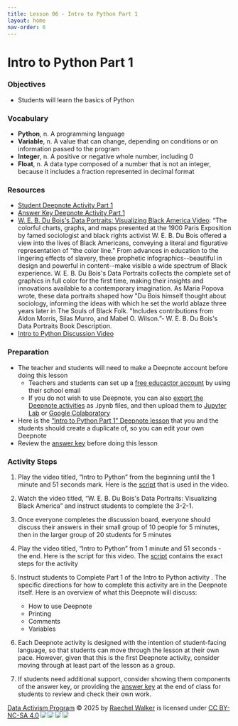 ```yaml
---
title: Lesson 06 - Intro to Python Part 1 
layout: home
nav-order: 6
---
```



# Intro to Python Part 1

### Objectives
- Students will learn the basics of Python

### Vocabulary
- **Python**, n. A programming language
- **Variable**, n. A value that can change, depending on conditions or on information passed to the program
- **Integer**, n. A positive or negative whole number, including 0
- **Float**, n. A data type composed of a number that is not an integer, because it includes a fraction represented in decimal format

### Resources
- <a href = "https://deepnote.com/workspace/data-activism-2024-72fc3bef-ee31-4913-b181-743e47f73b00/project/Intro-to-Python-Part-1-1fb9dab1-545c-4f47-81e8-5243758bf941/notebook/notebook-9309f2a28b0b4f6992893a65a0a5fd3f">Student Deepnote Activity Part 1</a>
- <a href = "https://deepnote.com/workspace/data-activism-2024-72fc3bef-ee31-4913-b181-743e47f73b00/project/Intro-to-Python-Part-1-ANSWER-KEY-f9721237-7a90-4d21-8462-f33682498dc7/notebook/notebook-0c9836ff0da14d6799179b94b283efcf">Answer Key Deepnote Activity Part 1</a>
- <a href = "https://www.youtube.com/watch?v=gr9l7GX9Qsk">W. E. B. Du Bois's Data Portraits: Visualizing Black America Video</a>: “The colorful charts, graphs, and maps presented at the 1900 Paris Exposition by famed sociologist and black rights activist W. E. B. Du Bois offered a view into the lives of Black Americans, conveying a literal and figurative representation of "the color line." From advances in education to the lingering effects of slavery, these prophetic infographics--beautiful in design and powerful in content--make visible a wide spectrum of Black experience. W. E. B. Du Bois's Data Portraits collects the complete set of graphics in full color for the first time, making their insights and innovations available to a contemporary imagination. As Maria Popova wrote, these data portraits shaped how "Du Bois himself thought about sociology, informing the ideas with which he set the world ablaze three years later in The Souls of Black Folk. "Includes contributions from Aldon Morris, Silas Munro, and Mabel O. Wilson.”- W. E. B. Du Bois's Data Portraits Book Description.
- <a href = "https://drive.google.com/file/d/1C7h1HGUn4VyRG8zfdZVauuiDGbLFXe1E/view?usp=drive_link">Intro to Python Discussion Video</a>

### Preparation
- The teacher and students will need to make a Deepnote account before doing this lesson
    - Teachers and students can set up a <a href = "https://deepnote.com/education">free educactor account</a> by using their school email
    - If you do not wish to use Deepnote, you can also <a href = "https://deepnote.com/docs/export-notebook">export the Deepnote activities</a> as .ipynb files, and then upload them to <a href = "https://jupyter.org/try-jupyter/lab/">Jupyter Lab</a> or <a href = "https://colab.research.google.com/">Google Colaboratory</a>
- Here is the <a href = "https://deepnote.com/workspace/data-activism-2024-72fc3bef-ee31-4913-b181-743e47f73b00/project/Intro-to-Python-Part-1-1fb9dab1-545c-4f47-81e8-5243758bf941/notebook/notebook-9309f2a28b0b4f6992893a65a0a5fd3f">“Intro to Python Part 1” Deepnote lesson</a> that you and the students should create a duplicate of, so you can edit your own Deepnote
- Review the <a href = "https://deepnote.com/workspace/data-activism-2024-72fc3bef-ee31-4913-b181-743e47f73b00/project/Raechels-Intro-to-Python-Part-1-ANSWER-KEY-4020d561-5f80-40ef-9e96-79aa95405546/notebook/notebook-a78618e6eb0b4baba625f1615c4315c3">answer key</a> before doing this lesson


### Activity Steps
1. Play the video titled, “Intro to Python” from the beginning until the 1 minute and 51 seconds mark. Here is the <a href = "https://docs.google.com/document/d/1ohdebj88q-Fb6-nXj_MS7EGefYKGrRAhXZRL4Oac_HE/edit?tab=t.0">script</a> that is used in the video.
2. Watch the video titled, “W. E. B. Du Bois's Data Portraits: Visualizing Black America” and instruct students to complete the 3-2-1.
3. Once everyone completes the discussion board, everyone should discuss their answers in their small group of 10 people for 5 minutes, then in the larger group of 20 students for 5 minutes
4. Play the video titled,  “Intro to Python” from 1 minute and 51 seconds - the end. Here is the script for this video. The <a href = "https://docs.google.com/document/d/1XpdDsCkT8r2AvCCzgcM_ZLCzrfCEgnfsgUhnj6Y9zQg/edit?tab=t.0">script</a> contains the exact steps for the activity
5. Instruct students to Complete Part 1 of the Intro to Python activity . The specific directions for how to complete this activity are in the Deepnote itself. Here is an overview of what this Deepnote will discuss: 
    - How to use Deepnote
    - Printing
    - Comments
    - Variables 

6. Each Deepnote activity is designed with the intention of student-facing language, so that students can move through the lesson at their own pace. However, given that this is the first Deepnote activity, consider moving through at least part of the lesson as a group. 
7. If students need additional support, consider showing them components of the answer key, or providing the <a href = "https://deepnote.com/workspace/data-activism-2024-72fc3bef-ee31-4913-b181-743e47f73b00/project/Intro-to-Python-Part-1-ANSWER-KEY-f9721237-7a90-4d21-8462-f33682498dc7/notebook/notebook-0c9836ff0da14d6799179b94b283efcf">answer key</a> at the end of class for students to review and check their own work.






<a href="https://creativecommons.org">Data Activism Program</a> © 2025 by <a href="https://creativecommons.org">Raechel Walker</a> is licensed under <a href="https://creativecommons.org/licenses/by-nc-sa/4.0/">CC BY-NC-SA 4.0</a><img src="https://mirrors.creativecommons.org/presskit/icons/cc.svg" style="max-width: 1em;max-height:1em;margin-left: .2em;"><img src="https://mirrors.creativecommons.org/presskit/icons/by.svg" style="max-width: 1em;max-height:1em;margin-left: .2em;"><img src="https://mirrors.creativecommons.org/presskit/icons/nc.svg" style="max-width: 1em;max-height:1em;margin-left: .2em;"><img src="https://mirrors.creativecommons.org/presskit/icons/sa.svg" style="max-width: 1em;max-height:1em;margin-left: .2em;">